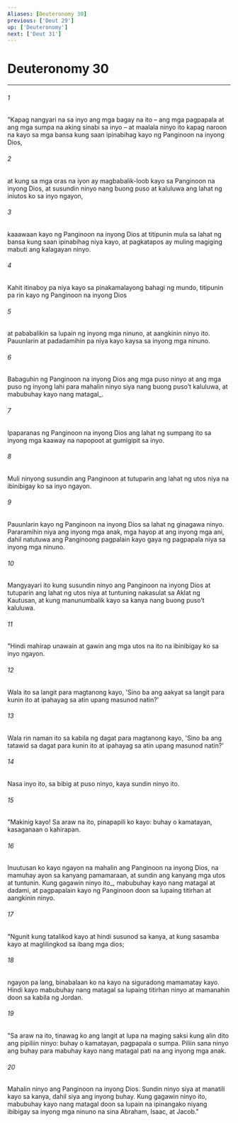 ```yaml
---
Aliases: [Deuteronomy 30]
previous: ['Deut 29']
up: ['Deuteronomy']
next: ['Deut 31']
---
```

# Deuteronomy 30

***






















###### 1 










"Kapag nangyari na sa inyo ang mga bagay na ito – ang mga pagpapala at ang mga sumpa na aking sinabi sa inyo – at maalala ninyo ito kapag naroon na kayo sa mga bansa kung saan ipinabihag kayo ng Panginoon na inyong Dios, 





















###### 2 










at kung sa mga oras na iyon ay magbabalik-loob kayo sa Panginoon na inyong Dios, at susundin ninyo nang buong puso at kaluluwa ang lahat ng iniutos ko sa inyo ngayon, 





















###### 3 










kaaawaan kayo ng Panginoon na inyong Dios at titipunin mula sa lahat ng bansa kung saan ipinabihag niya kayo, at pagkatapos ay muling magiging mabuti ang kalagayan ninyo. 





















###### 4 










Kahit itinaboy pa niya kayo sa pinakamalayong bahagi ng mundo, titipunin pa rin kayo ng Panginoon na inyong Dios 





















###### 5 










at pababalikin sa lupain ng inyong mga ninuno, at aangkinin ninyo ito. Pauunlarin at padadamihin pa niya kayo kaysa sa inyong mga ninuno. 





















###### 6 










Babaguhin ng Panginoon na inyong Dios ang mga puso ninyo at ang mga puso ng inyong lahi para mahalin ninyo siya nang buong pusoʼt kaluluwa, at mabubuhay kayo nang matagal_. 





















###### 7 










Ipaparanas ng Panginoon na inyong Dios ang lahat ng sumpang ito sa inyong mga kaaway na napopoot at gumigipit sa inyo. 





















###### 8 










Muli ninyong susundin ang Panginoon at tutuparin ang lahat ng utos niya na ibinibigay ko sa inyo ngayon. 





















###### 9 










Pauunlarin kayo ng Panginoon na inyong Dios sa lahat ng ginagawa ninyo. Pararamihin niya ang inyong mga anak, mga hayop at ang inyong mga ani, dahil natutuwa ang Panginoong pagpalain kayo gaya ng pagpapala niya sa inyong mga ninuno. 





















###### 10 










Mangyayari ito kung susundin ninyo ang Panginoon na inyong Dios at tutuparin ang lahat ng utos niya at tuntuning nakasulat sa Aklat ng Kautusan, at kung manunumbalik kayo sa kanya nang buong pusoʼt kaluluwa. 





















###### 11 










"Hindi mahirap unawain at gawin ang mga utos na ito na ibinibigay ko sa inyo ngayon. 





















###### 12 










Wala ito sa langit para magtanong kayo, 'Sino ba ang aakyat sa langit para kunin ito at ipahayag sa atin upang masunod natin?' 





















###### 13 










Wala rin naman ito sa kabila ng dagat para magtanong kayo, 'Sino ba ang tatawid sa dagat para kunin ito at ipahayag sa atin upang masunod natin?' 





















###### 14 










Nasa inyo ito, sa bibig at puso ninyo, kaya sundin ninyo ito. 





















###### 15 










"Makinig kayo! Sa araw na ito, pinapapili ko kayo: buhay o kamatayan, kasaganaan o kahirapan. 





















###### 16 










Inuutusan ko kayo ngayon na mahalin ang Panginoon na inyong Dios, na mamuhay ayon sa kanyang pamamaraan, at sundin ang kanyang mga utos at tuntunin. Kung gagawin ninyo ito_, mabubuhay kayo nang matagal at dadami, at pagpapalain kayo ng Panginoon doon sa lupaing titirhan at aangkinin ninyo. 





















###### 17 










"Ngunit kung tatalikod kayo at hindi susunod sa kanya, at kung sasamba kayo at maglilingkod sa ibang mga dios; 





















###### 18 










ngayon pa lang, binabalaan ko na kayo na siguradong mamamatay kayo. Hindi kayo mabubuhay nang matagal sa lupaing titirhan ninyo at mamanahin doon sa kabila ng Jordan. 





















###### 19 










"Sa araw na ito, tinawag ko ang langit at lupa na maging saksi kung alin dito ang pipiliin ninyo: buhay o kamatayan, pagpapala o sumpa. Piliin sana ninyo ang buhay para mabuhay kayo nang matagal pati na ang inyong mga anak. 





















###### 20 










Mahalin ninyo ang Panginoon na inyong Dios. Sundin ninyo siya at manatili kayo sa kanya, dahil siya ang inyong buhay. Kung gagawin ninyo ito, mabubuhay kayo nang matagal doon sa lupain na ipinangako niyang ibibigay sa inyong mga ninuno na sina Abraham, Isaac, at Jacob."
